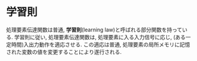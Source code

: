 # 学習則
処理要素伝達関数は普通, **学習則**(learning law)と呼ばれる部分関数を持っている. 学習則に従い, 処理要素伝達関数は, 処理要素に入る入力信号に応じ, (ある一定時間)入出力動作を適応させる. この適応は普通, 処理要素の局所メモリに記憶された変数の値を変更することにより遂行される.